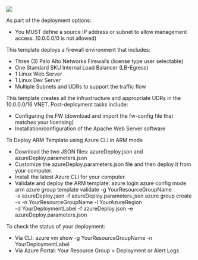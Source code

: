 
[<img src="http://azuredeploy.net/deploybutton.png"/>](https://portal.azure.com/#create/Microsoft.Template/uri/https%3A%2F%2Fraw.githubusercontent.com%2Falpai%2FOutbound-x9-StandardSKU%2Fmaster%2FazureDeploy.json)

As part of the deployment options:
- You MUST define a source IP address or subnet to allow management access. (0.0.0.0/0 is not allowed)

This template deploys a firewall environment that includes:

- Three (3) Palo Alto Networks Firewalls (license type user selectable)
- One Standard SKU Internal Load Balancer (LB-Egress)
- 1 Linux Web Server
- 1 Linux Dev Server
- Multiple Subnets and UDRs to support the traffic flow

This template creates all the infrastructure and appropriate UDRs in the 10.0.0.0/16 VNET. Post-deployment tasks include:

- Configuring the FW (download and import the fw-config file that matches your licensing)
- Installation/configuration of the Apache Web Server software

To Deploy ARM Template using Azure CLI in ARM mode

- Download the two JSON files: azureDeploy.json and azureDeploy.parameters.json
- Customize the azureDeploy.parameters.json file and then deploy it from your computer.
- Install the latest Azure CLI for your computer.
- Validate and deploy the ARM template:
    azure login
    azure config mode arm
    azure  group  template  validate  -g YourResourceGroupName \
        -e  azureDeploy.json   -f  azureDeploy.parameters.json
    azure group create -v -n YourResourceGroupName -l YourAzureRegion  \
        -d  YourDeploymentLabel  -f azureDeploy.json -e azureDeploy.parameters.json

To check the status of your deployment:

- Via CLI: azure vm show -g YourResourceGroupName -n YourDeploymentLabel
- Via Azure Portal: Your Resource Group > Deployment or Alert Logs
